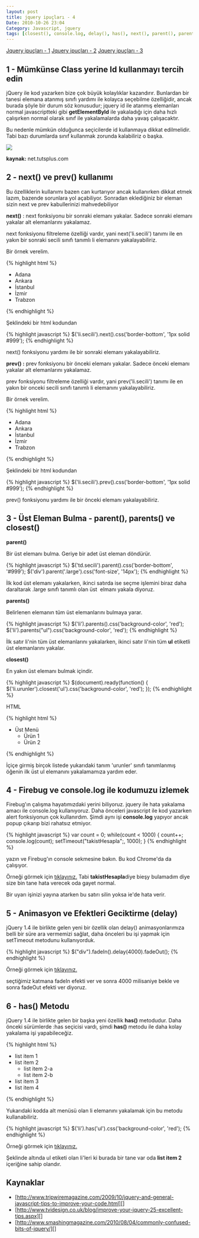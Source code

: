```yaml
---
layout: post
title: jquery ipuçları - 4
Date: 2010-10-26 23:04
Category: Javascript, jquery
tags: [closest(), console.log, delay(), has(), next(), parent(), parents(), prev()]
---
```


[Jquery ipuçları - 1][]
[Jquery ipuçları - 2][]
[Jquery ipuçları - 3][]

## 1 - Mümkünse Class yerine Id kullanmayı tercih edin

jQuery ile kod yazarken bize çok büyük kolaylıklar kazandırır. Bunlardan
bir tanesi elemana atanmış sınıfı yardımı ile kolayca seçebilme
özelliğidir, ancak burada şöyle bir durum söz konusudur; jquery id ile
atanmış elemanları normal javascriptteki gibi **getElementById** ile
yakaladığı için daha hızlı çalışırken normal olarak sınıf ile
yakalamalarda daha yavaş çalışacaktır.

Bu nedenle mümkün olduğunca seçicilerde id kullanmaya dikkat
edilmelidir. Tabi bazı durumlarda sınıf kullanmak zorunda kalabiliriz o
başka.

![][100]

**kaynak:** net.tutsplus.com

## 2 - next() ve prev() kullanımı

Bu özelliklerin kullanımı bazen can kurtarıyor ancak kullanırken dikkat
etmek lazım, bazende sorunlara yol açabiliyor. Sonradan eklediğiniz bir
eleman sizin next ve prev kabullerinizi mahvedebiliyor

**next()** : next fonksiyonu bir sonraki elemanı yakalar. Sadece sonraki
elemanı yakalar alt elemanlarını yakalamaz.

next fonksiyonu filtreleme özelliği vardır, yani next('li.secili')
tanımı ile en yakın bir sonraki secili sınıfı tanımlı li elemanını
yakalayabiliriz.

Bir örnek verelim.

{% highlight html %}
<ul>
    <li>Adana</li>
    <li>Ankara</li>
    <li class="secili">İstanbul</li>
    <li>İzmir</li>
    <li>Trabzon</li>
</ul>
{% endhighlight %}

Şeklindeki bir html kodundan

{% highlight javascript %}
$('li.secili').next().css('border-bottom', '1px solid #999');
{% endhighlight %}

next() fonksiyonu yardımı ile bir sonraki elemanı yakalayabiliriz.

**prev() :** prev fonksiyonu bir önceki elemanı yakalar. Sadece önceki
elemanı yakalar alt elemanlarını yakalamaz.

prev fonksiyonu filtreleme özelliği vardır, yani prev('li.secili')
tanımı ile en yakın bir onceki secili sınıfı tanımlı li elemanını
yakalayabiliriz.

Bir örnek verelim.

{% highlight html %}
<ul>
    <li>Adana</li>
    <li>Ankara</li>
    <li class="secili">İstanbul</li>
    <li>İzmir</li>
    <li>Trabzon</li>
</ul>
{% endhighlight %}

Şeklindeki bir html kodundan

{% highlight javascript %}
$('li.secili').prev().css('border-bottom', '1px solid #999');
{% endhighlight %}

prev() fonksiyonu yardımı ile bir önceki elemanı yakalayabiliriz.

## 3 - Üst Eleman Bulma - parent(), parents() ve closest()

**parent()**

Bir üst elemanı bulma. Geriye bir adet üst eleman döndürür.

{% highlight javascript %}
$('td.secili').parent().css('border-bottom', '#999');
$('div').parent('.large').css('font-size', '14px');
{% endhighlight %}

İlk kod üst elemanı yakalarken, ikinci satırda ise seçme işlemini biraz
daha daraltarak .large sınıfı tanımlı olan üst  elmanı yakala diyoruz.

**parents()**

Belirlenen elemanın tüm üst elemanlarını bulmaya yarar.

{% highlight javascript %}
$('li').parents().css('background-color', 'red');
$('li').parents(&quot;ul&quot;).css('background-color', 'red');
{% endhighlight %}


İlk satır li'nin tüm üst elemanlarını yakalarken, ikinci satır li'nin
tüm **ul** etiketli üst elemanlarını yakalar.

**closest()**

En yakın üst elemanı bulmak içindir.

{% highlight javascript %}
$(document).ready(function() {
	$('li.urunler').closest('ul').css('background-color', 'red');
});
{% endhighlight %}


HTML

{% highlight html %}
<ul>
    <li>Üst Menü
        <ul>
        <li class="urunler">Ürün 1</li>
        <li class="urunler">Ürün 2</li>
        </ul>
    </li>
</ul>
{% endhighlight %}

İçiçe girmiş birçok listede yukarıdaki tanım 'urunler' sınıfı
tanımlanmış öğenin ilk üst ul elemanını yakalamamıza yardım eder.

## 4 - Firebug ve console.log ile kodumuzu izlemek

Firebug'ın çalışma hayatımızdaki yerini biliyoruz. jquery ile hata
yakalama amacı ile console.log kullanıyoruz. Daha önceleri javascript
ile kod yazarken alert fonksiyonun çok kullanırdım. Şimdi aynı işi
**console.log** yapıyor ancak popup çıkarıp bizi rahatsız etmiyor.

{% highlight javascript %}
var count = 0; while(count < 1000) {
	count++;
	console.log(count);
	setTimeout("takistHesapla";, 1000);
}
{% endhighlight %}

yazın ve Firebug'ın console sekmesine bakın. Bu kod Chrome'da da
çalışıyor.

Örneği görmek için [tıklayınız.][] Tabi **takistHesapla**diye bieşy
bulamadım diye size bin tane hata verecek oda gayet normal.

Bir uyarı işinizi yayına atarken bu satırı silin yoksa ie'de hata verir.

## 5 - Animasyon ve Efektleri Geciktirme (delay)

jQuery 1.4 ile birlikte gelen yeni bir özellik olan delay()
animasyonlarımıza belli bir süre ara vermemizi sağlat, daha önceleri bu
işi yapmak için setTimeout metodunu kullanıyorduk.

{% highlight javascript %}
$("div").fadeIn().delay(4000).fadeOut();
{% endhighlight %}

Örneği görmek için [tıklayınız.][1]

seçtiğimiz katmana fadeIn efekti ver ve sonra 4000 milisaniye bekle ve
sonra fadeOut efekti ver diyoruz.

## 6 - has() Metodu

jQuery 1.4 ile birlikte gelen bir başka yeni özellik **has()**
metodudur. Daha önceki sürümlerde :has seçicisi vardı, şimdi **has()**
metodu ile daha kolay yakalama işi yapabileceğiz.

{% highlight html %}
<ul>
<li>list item 1</li>
<li>list item 2
    <ul>
    <li>list item 2-a</li>
    <li>list item 2-b</li>
    </ul>
</li>
<li>list item 3</li>
<li>list item 4</li>
</ul>
{% endhighlight %}

Yukarıdaki kodda alt menüsü olan li elemanını yakalamak için bu metodu
kullanabiliriz.

{% highlight javascript %}
$('li').has('ul').css('background-color', 'red');
{% endhighlight %}

Örneği görmek için [tıklayınız.][2]

Şeklinde altında ul etiketi olan li'leri ki burada bir tane var oda
**list item 2** içeriğine sahip olandır.

## Kaynaklar

-   [http://www.tripwiremagazine.com/2009/10/jquery-and-general-javascript-tips-to-improve-your-code.html][]
-   [http://www.tvidesign.co.uk/blog/improve-your-jquery-25-excellent-tips.aspx][]
-   [http://www.smashingmagazine.com/2010/08/04/commonly-confused-bits-of-jquery/][]

  [Jquery ipuçları - 1]: http://www.fatihhayrioglu.com/jquery-ipuclari/
  [Jquery ipuçları - 2]: http://www.fatihhayrioglu.com/jquery-ipuclari-2/
  [Jquery ipuçları - 3]: http://www.fatihhayrioglu.com/jquery-ipuclari-3/
  [100]: /images/jquery_4_ipuc.png
  [tıklayınız.]: /dokumanlar/console_log.html
  [1]: /dokumanlar/delay_metodu.html
  [2]: /dokumanlar/has_metodu.html
  [http://www.tripwiremagazine.com/2009/10/jquery-and-general-javascript-tips-to-improve-your-code.html]: http://www.tripwiremagazine.com/2009/10/jquery-and-general-javascript-tips-to-improve-your-code.html
  [http://www.tvidesign.co.uk/blog/improve-your-jquery-25-excellent-tips.aspx]: http://www.tvidesign.co.uk/blog/improve-your-jquery-25-excellent-tips.aspx
  [http://www.smashingmagazine.com/2010/08/04/commonly-confused-bits-of-jquery/]: http://www.smashingmagazine.com/2010/08/04/commonly-confused-bits-of-jquery/
